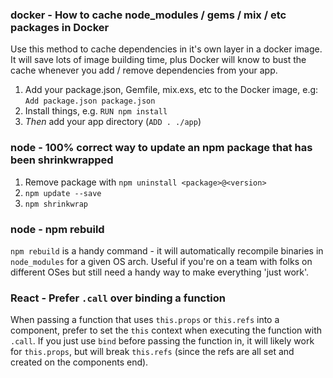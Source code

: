 ### docker - How to cache node_modules / gems / mix / etc packages in Docker

Use this method to cache dependencies in it's own layer in a docker image.  It will save lots of image building time, plus Docker will know to bust the cache whenever you add / remove dependencies from your app.

1. Add your package.json, Gemfile, mix.exs, etc to the Docker image, e.g: `Add package.json package.json`
2. Install things, e.g. `RUN npm install`
3. *Then* add your app directory (`ADD . ./app`)

### node - 100% correct way to update an npm package that has been shrinkwrapped

1. Remove package with `npm uninstall <package>@<version>`
2. `npm update --save`
3. `npm shrinkwrap`

### node - npm rebuild

`npm rebuild` is a handy command - it will automatically recompile binaries in `node_modules` for a given OS arch.  Useful if you're on a team with folks on different OSes but still need a handy way to make everything 'just work'.

### React - Prefer `.call` over binding a function

When passing a function that uses `this.props` or `this.refs` into a component, prefer to set the `this` context when executing the function with `.call`.  If you just use `bind` before passing the function in, it will likely work for `this.props`, but will break `this.refs` (since the refs are all set and created on the components end).
